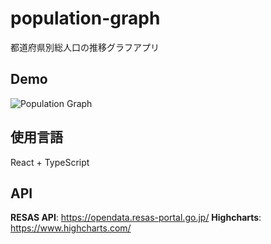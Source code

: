 # population-graph

都道府県別総人口の推移グラフアプリ


## Demo

![Population Graph](https://github.com/ReeceHsu/population-graph/assets/8181645/ab1a7296-60d5-49aa-9db1-b673179843f5)

## 使用言語

React + TypeScript

## API

**RESAS API**: https://opendata.resas-portal.go.jp/
**Highcharts**: https://www.highcharts.com/
